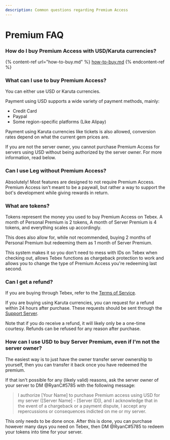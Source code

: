 ```yaml
---
description: Common questions regarding Premium Access
---
```


# Premium FAQ

### How do I buy Premium Access with USD/Karuta currencies?

{% content-ref url="how-to-buy.md" %}
[how-to-buy.md](how-to-buy.md)
{% endcontent-ref %}

### What can I use to buy Premium Access?

You can either use USD or Karuta currencies.

Payment using USD supports a wide variety of payment methods, mainly:

* Credit Card
* Paypal
* Some region-specific platforms (Like Alipay)

Payment using Karuta currencies like tickets is also allowed, conversion rates depend on what the current gem prices are.

If you are not the server owner, you cannot purchase Premium Access for servers using USD without being authorized by the server owner. For more information, read below.

### Can I use Leg without Premium Access?

Absolutely! Most features are designed to not require Premium Access. Premium Access isn't meant to be a paywall, but rather a way to support the bot's development while giving rewards in return.

### What are tokens?

Tokens represent the money you used to buy Premium Access on Tebex. A month of Personal Premium is 2 tokens, A month of Server Premium is 4 tokens, and everything scales up accordingly.

This does also allow for, while not recommended, buying 2 months of Personal Premium but redeeming them as 1 month of Server Premium.

This system makes it so you don't need to mess with IDs on Tebex when checking out, allows Tebex functions as chargeback protection to work and allows you to change the type of Premium Access you're redeeming last second.

### Can I get a refund?

If you are buying through Tebex, refer to the [Terms of Service](../leg-terms-of-service.md).

If you are buying using Karuta currencies, you can request for a refund within 24 hours after purchase. These requests should be sent through the [Support Server](https://discord.gg/SRWDAk7VnN).

Note that if you do receive a refund, it will likely only be a one-time courtesy. Refunds can be refused for any reason after purchase.

### How can I use USD to buy Server Premium, even if I'm not the server owner?

The easiest way is to just have the owner transfer server ownership to yourself, then you can transfer it back once you have redeemed the premium.

If that isn't possible for any (likely valid) reasons, ask the server owner of your server to DM @RyanC#5785 with the following message:

> I authorize \[Your Name] to purchase Premium access using USD for my server (\[Server Name] - \[Server ID]), and I acknowledge that in the event of a chargeback or a payment dispute, I accept any repercussions or consequences indicted on me or my server.

This only needs to be done once. After this is done, you can purchase however many days you need on Tebex, then DM @RyanC#5785 to redeem your tokens into time for your server.
